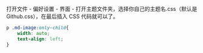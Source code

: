 打开文件 - 偏好设置 - 界面 - 打开主题文件夹，选择你自己的主题名.css（默认是 Github.css），在最后插入 CSS 代码就可以了。

```css
p .md-image:only-child{
    width: auto;
    text-align: left;
}
```

